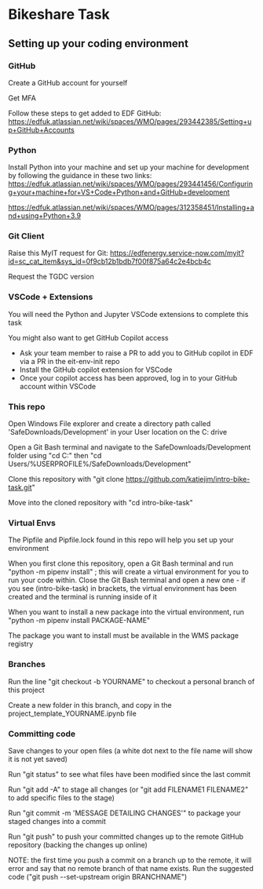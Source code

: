 # Bikeshare Task

## Setting up your coding environment
### GitHub
Create a GitHub account for yourself

Get MFA

Follow these steps to get added to EDF GitHub:
https://edfuk.atlassian.net/wiki/spaces/WMO/pages/293442385/Setting+up+GitHub+Accounts

### Python
Install Python into your machine and set up your machine for development by following the guidance in these two links: 
https://edfuk.atlassian.net/wiki/spaces/WMO/pages/293441456/Configuring+your+machine+for+VS+Code+Python+and+GitHub+development

https://edfuk.atlassian.net/wiki/spaces/WMO/pages/312358451/Installing+and+using+Python+3.9

### Git Client
Raise this MyIT request for Git: https://edfenergy.service-now.com/myit?id=sc_cat_item&sys_id=0f9cb12b1bdb7f00f875a64c2e4bcb4c

Request the TGDC version

### VSCode + Extensions
You will need the Python and Jupyter VSCode extensions to complete this task

You might also want to get GitHub Copilot access 
- Ask your team member to raise a PR to add you to GitHub copilot in EDF via a PR in the eit-env-init repo
- Install the GitHub copilot extension for VSCode
- Once your copilot access has been approved, log in to your GitHub account within VSCode

### This repo
Open Windows File explorer and create a directory path called 'SafeDownloads/Development' in your User location on the C: drive

Open a Git Bash terminal and navigate to the SafeDownloads/Development folder using "cd C:" then "cd Users/%USERPROFILE%/SafeDownloads/Development"

Clone this repository with "git clone https://github.com/katiejim/intro-bike-task.git"

Move into the cloned repository with "cd intro-bike-task"

### Virtual Envs
The Pipfile and Pipfile.lock found in this repo will help you set up your environment

When you first clone this repository, open a Git Bash terminal and run "python -m pipenv install" ; this will create a virtual environment for you to run your code within. Close the Git Bash terminal and open a new one - if you see (intro-bike-task) in brackets, the virtual environment has been created and the terminal is running inside of it

When you want to install a new package into the virtual environment, run "python -m pipenv install PACKAGE-NAME"

The package you want to install must be available in the WMS package registry

### Branches
Run the line "git checkout -b YOURNAME" to checkout a personal branch of this project

Create a new folder in this branch, and copy in the project_template_YOURNAME.ipynb file

### Committing code
Save changes to your open files (a white dot next to the file name will show it is not yet saved)

Run "git status" to see what files have been modified since the last commit

Run "git add -A" to stage all changes (or "git add FILENAME1 FILENAME2" to add specific files to the stage)

Run "git commit -m 'MESSAGE DETAILING CHANGES'" to package your staged changes into a commit

Run "git push" to push your committed changes up to the remote GitHub repository (backing the changes up online)

NOTE: the first time you push a commit on a branch up to the remote, it will error and say that no remote branch of that name exists. Run the suggested code ("git push --set-upstream origin BRANCHNAME")



